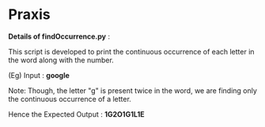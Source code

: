 # Praxis
**Details of findOccurrence.py** :

This script is developed to print the continuous occurrence of each letter in the word along with the number.

(Eg) Input : **google**

Note: Though, the letter "g" is present twice in the word, we are finding only the continuous occurrence of a letter.

Hence the Expected Output : **1G2O1G1L1E**
 
